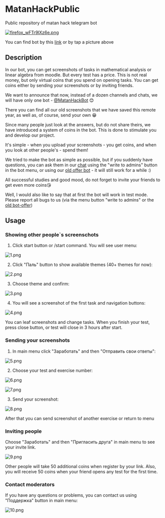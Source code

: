 # MatanHackPublic
 Public repository of matan hack telegram bot

[![firefox_wFTr9lXz6e.png](readme_files/logo.png)](https://t.me/MatanHackBot)

You can find bot by this [link](https://t.me/MatanHackBot) or by tap a picture above

## Description

In our bot, you can get screenshots of tasks in mathematical analysis or linear algebra from moodle. 
But every test has a price. This is not real money, but only virtual coins that you spend on opening tasks. You can get coins either by sending your screenshots or by inviting friends.

We want to announce that now, instead of a dozen channels and chats, we will have only one bot - 
[@MatanHackBot](https://t.me/MatanHackBot) 😊

There you can find all our old screenshots that we have saved this remote year, as well as, of course, 
send your own 😁

Since many people just look at the answers, but do not share theirs, we have introduced a system of 
coins in the bot. This is done to stimulate you and develop our project.

It's simple - when you upload your screenshots - you get coins, and when you look at other people's - 
spend them!

We tried to make the bot as simple as possible, but if you suddenly have questions, you can ask them 
in our [chat](https://t.me/joinchat/SJxTqarixuOn_sOx) using the "write to admins" button in the bot 
menu, or using our [old offer bot](http://t.me/Predlozhka4Bot) - it will still work for a while :)

All successful studies and good mood, do not forget to invite your friends to get even more coins😘

Well, I would also like to say that at first the bot will work in test mode. Please report all bugs 
to us (via the menu button "write to admins" or the [old bot-offer](http://t.me/Predlozhka4Bot))

## Usage
### Showing other people`s screenschots
1) Click start button or /start command. You will see user menu:

![1.png](readme_files/1.png)

2) Click "Паль" button to show available themes (40+ themes for now):

![2.png](readme_files/2.png)

3) Choose theme and confirm:

![3.png](readme_files/3.png)

4) You will see a screenshot of the first task and navigation buttons:

![4.png](readme_files/4.png)

You can leaf screenshots and change tasks. 
When you finish your test, press close button, or test will close in 3 hours after start.

### Sending your screenshots

1) In main menu click "Заработать" and then "Отправить свои ответы":

![5.png](readme_files/5.png)

2) Choose your test and exercise number:

![6.png](readme_files/6.png)

![7.png](readme_files/7.png)

3) Send your screenshot:

![8.png](readme_files/8.png)

After that you can send screenshot of another exercise or return to menu

### Inviting people

Choose "Заработать" and then "Пригласить друга" in main menu to see your invite link. 

![9.png](readme_files/9.png)

Other people will take 50 additional coins when register by your link. Also, you will receive 50 coins when your friend opens any test for the first time.

### Contact moderators

If you have any questions or problems, you can contact us using "Поддержка"  button in main menu:

![10.png](readme_files/10.png)
